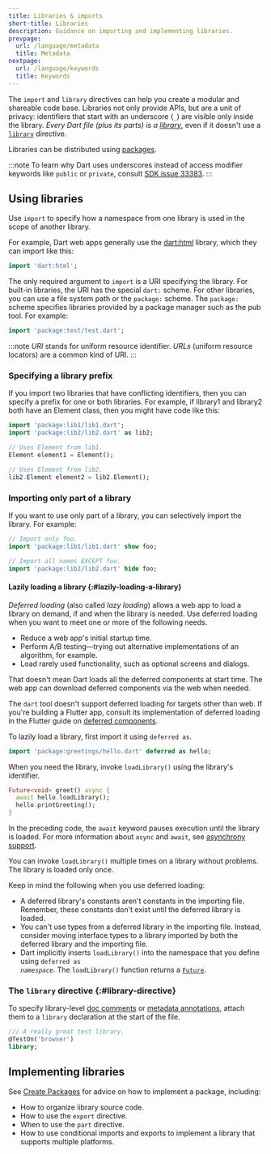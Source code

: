```yaml
---
title: Libraries & imports
short-title: Libraries
description: Guidance on importing and implementing libraries.
prevpage:
  url: /language/metadata
  title: Metadata
nextpage:
  url: /language/keywords
  title: Keywords
---
```


The `import` and `library` directives can help you create a
modular and shareable code base. Libraries not only provide APIs, but
are a unit of privacy: identifiers that start with an underscore (`_`)
are visible only inside the library. *Every Dart file (plus its parts) is a
[library][]*, even if it doesn't use a [`library`](#library-directive) directive.

Libraries can be distributed using [packages](/guides/packages).

:::note
To learn why Dart uses underscores instead of access modifier keywords
like `public` or `private`, consult
[SDK issue 33383]({{site.repo.dart.sdk}}/issues/33383).
:::

[library]: /tools/pub/glossary#library

## Using libraries

Use `import` to specify how a namespace from one library is used in the
scope of another library.

For example, Dart web apps generally use the [dart:html][]
library, which they can import like this:

<?code-excerpt "misc/test/language_tour/browser_test.dart (dart-html-import)"?>
```dart
import 'dart:html';
```

The only required argument to `import` is a URI specifying the
library.
For built-in libraries, the URI has the special `dart:` scheme.
For other libraries, you can use a file system path or the `package:`
scheme. The `package:` scheme specifies libraries provided by a package
manager such as the pub tool. For example:

<?code-excerpt "misc/test/language_tour/browser_test.dart (package-import)"?>
```dart
import 'package:test/test.dart';
```

:::note
*URI* stands for uniform resource identifier.
*URLs* (uniform resource locators) are a common kind of URI.
:::

### Specifying a library prefix

If you import two libraries that have conflicting identifiers, then you
can specify a prefix for one or both libraries. For example, if library1
and library2 both have an Element class, then you might have code like
this:

<?code-excerpt "misc/lib/language_tour/libraries/import_as.dart" replace="/(lib\d)\.dart/package:$1\/$&/g"?>
```dart
import 'package:lib1/lib1.dart';
import 'package:lib2/lib2.dart' as lib2;

// Uses Element from lib1.
Element element1 = Element();

// Uses Element from lib2.
lib2.Element element2 = lib2.Element();
```

### Importing only part of a library

If you want to use only part of a library, you can selectively import
the library. For example:

<?code-excerpt "misc/lib/language_tour/libraries/show_hide.dart" replace="/(lib\d)\.dart/package:$1\/$&/g"?>
```dart
// Import only foo.
import 'package:lib1/lib1.dart' show foo;

// Import all names EXCEPT foo.
import 'package:lib2/lib2.dart' hide foo;
```

#### Lazily loading a library {:#lazily-loading-a-library}

*Deferred loading* (also called *lazy loading*)
allows a web app to load a library on demand,
if and when the library is needed.
Use deferred loading when you want to meet one or more of the following needs.

* Reduce a web app's initial startup time.
* Perform A/B testing—trying out
  alternative implementations of an algorithm, for example.
* Load rarely used functionality, such as optional screens and dialogs.

That doesn't mean Dart loads all the deferred components at start time.
The web app can download deferred components via the web when needed.

The `dart` tool doesn't support deferred loading for targets other than web.
If you're building a Flutter app,
consult its implementation of deferred loading in the Flutter guide on
[deferred components][flutter-deferred].

[flutter-deferred]: https://docs.flutter.dev/perf/deferred-components

To lazily load a library, first import it using `deferred as`.

<?code-excerpt "misc/lib/language_tour/libraries/greeter.dart (import)" replace="/hello\.dart/package:greetings\/$&/g"?>
```dart
import 'package:greetings/hello.dart' deferred as hello;
```

When you need the library, invoke
`loadLibrary()` using the library's identifier.

<?code-excerpt "misc/lib/language_tour/libraries/greeter.dart (load-library)"?>
```dart
Future<void> greet() async {
  await hello.loadLibrary();
  hello.printGreeting();
}
```

In the preceding code,
the `await` keyword pauses execution until the library is loaded.
For more information about `async` and `await`,
see [asynchrony support](/language/async).

You can invoke `loadLibrary()` multiple times on a library without problems.
The library is loaded only once.

Keep in mind the following when you use deferred loading:

* A deferred library's constants aren't constants in the importing file.
  Remember, these constants don't exist until the deferred library is loaded.
* You can't use types from a deferred library in the importing file.
  Instead, consider moving interface types to a library imported by
  both the deferred library and the importing file.
* Dart implicitly inserts `loadLibrary()` into the namespace that you define
  using <code>deferred as <em>namespace</em></code>.
  The `loadLibrary()` function returns
  a [`Future`](/libraries/dart-async#future).

### The `library` directive {:#library-directive}

To specify library-level [doc comments][] or [metadata annotations][],
attach them to a `library` declaration at the start of the file.

<?code-excerpt "misc/lib/effective_dart/docs_good.dart (library-doc)"?>
```dart
/// A really great test library.
@TestOn('browser')
library;
```

## Implementing libraries

See
[Create Packages](/guides/libraries/create-packages)
for advice on how to implement a package, including:

* How to organize library source code.
* How to use the `export` directive.
* When to use the `part` directive.
* How to use conditional imports and exports to implement
  a library that supports multiple platforms.

[dart:html]: {{site.dart-api}}/{{site.sdkInfo.channel}}/dart-html
[doc comments]: /effective-dart/documentation#consider-writing-a-library-level-doc-comment
[metadata annotations]: /language/metadata
